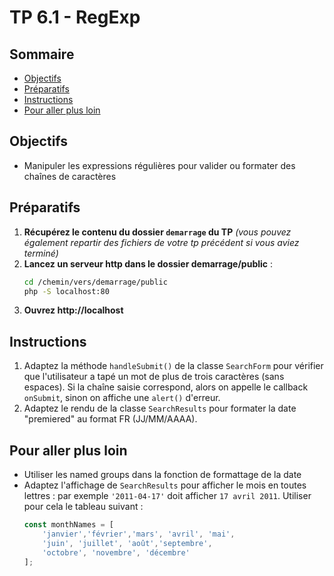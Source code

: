# TP 6.1 - RegExp <!-- omit in toc -->

## Sommaire <!-- omit in toc -->
- [Objectifs](#objectifs)
- [Préparatifs](#préparatifs)
- [Instructions](#instructions)
- [Pour aller plus loin](#pour-aller-plus-loin)

## Objectifs
- Manipuler les expressions régulières pour valider ou formater des chaînes de caractères

## Préparatifs
1. **Récupérez le contenu du dossier `demarrage` du TP** *(vous pouvez également repartir des fichiers de votre tp précédent si vous aviez terminé)*
2. **Lancez un serveur http dans le dossier demarrage/public** :
	```bash
	cd /chemin/vers/demarrage/public
	php -S localhost:80
	```
3. **Ouvrez http://localhost**

## Instructions
1. Adaptez la méthode `handleSubmit()` de la classe `SearchForm` pour vérifier que l'utilisateur a tapé un mot de plus de trois caractères (sans espaces). Si la chaîne saisie correspond, alors on appelle le callback `onSubmit`, sinon on affiche une `alert()` d'erreur.
2. Adaptez le rendu de la classe `SearchResults` pour formater la date "premiered" au format FR (JJ/MM/AAAA).

## Pour aller plus loin
- Utiliser les named groups dans la fonction de formattage de la date
- Adaptez l'affichage de `SearchResults` pour afficher le mois en toutes lettres : par exemple `'2011-04-17'` doit afficher `17 avril 2011`. Utiliser pour cela le tableau suivant :
	```js
	const monthNames = [
		'janvier','février','mars', 'avril', 'mai',
		'juin', 'juillet', 'août','septembre',
		'octobre', 'novembre', 'décembre'
	];
	```
